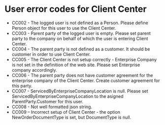 # User error codes for Client Center
* CC002 - The logged user is not defined as a Person. Please define Person object for this user to use the Client Center.
* CC003 - Parent party of the logged user is empty. Please set parent party to the company on behalf of which the user is entering Client Center.
* CC004 - The parent party is not defined as a customer. It should be customer in order to use Client Center.
* CC005 - The Client Center is not setup correctly - Enterprise Company is not set in the definition of the web site. Please set Enterprise company accordingly.
* CC006 - The parent party does not have customer agreement for the enterprise company of the Client Center. Create customer agreement for this party.
* CC007 - ServicedByEnterpriseCompanyLocation is null. Please set ServicedByEnterpriseCompanyLocation to the asigned ParentParty.Customer for this user.
* CC008 - Not well formatted json string.
* CC009 – Incorrect setup of Client Center - the option NewOrderDocumentType is set, but DocumentType is null.
